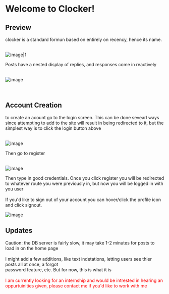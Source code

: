 <h1>Welcome to Clocker!</h1>

<h2>Preview</h2>


<div>clocker is a standard formun based on entirely on recency, hence its name.</div>
<br>

![image|1](https://github.com/user-attachments/assets/c8a4dede-7264-4b3c-bdcb-4d44a1f40268)
<br>
<div>Posts have a nested display of replies, and responses come in reactively</div>
<br>

![image](https://github.com/user-attachments/assets/50506542-a7a6-4d76-b9a8-d56a29152d64)

<br>

<h2>Account Creation</h2>

<div> to create an acount go to the login screen. This can be done sevearl ways since attempting to add to the site will result in being redirected to it, but the simplest way is to click the login button above</div>
<br>

![image](https://github.com/user-attachments/assets/21c934e9-69bb-4c44-b1ac-a906943f70ee)
<br>
<div>Then go to register</div>
<br>

![image](https://github.com/user-attachments/assets/43aaaad0-4b1a-4a6f-a76a-d5f1a5ba97ca)
<div>Then type in good credentials. Once you click register you will be redirected to whatever route you were previously in, but now you will be logged in with you user</div>
<br>
<div>If you'd like to sign out of your account you can hover/click the profile icon and click signout.</div>

![image](https://github.com/user-attachments/assets/0f95c599-c37b-43cc-92c9-ac045833e25a)


<h2>Updates</h2>

<div>Caution: the DB server is fairly slow, it may take 1-2 minutes for posts to load in on the home page</div>
<br>
<div>I might add a few additions, like text indetations, letting users see thier posts all at once, a forgot </div>
<div>password feature, etc. But for now, this is what it is</div>
<br>
<div class="sneak" style="color:red;" >I am currently looking for an internship and would be intrested in hearing an oppurtuinities given, please contact me if you'd like to work with me</div>
